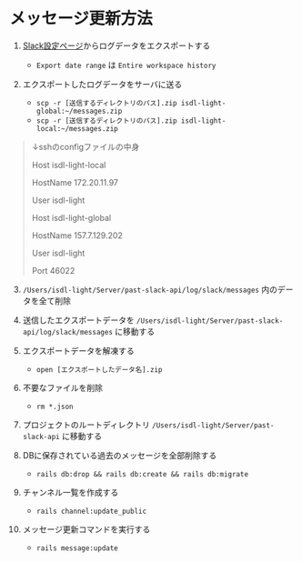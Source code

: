 # メッセージ更新方法

1. [Slack設定ページ](https://isdl2018.slack.com/admin/settings)からログデータをエクスポートする
    - `Export date range` は `Entire workspace history`

2. エクスポートしたログデータをサーバに送る
    - `scp -r [送信するディレクトリのパス].zip isdl-light-global:~/messages.zip`
    - `scp -r [送信するディレクトリのパス].zip isdl-light-local:~/messages.zip`

> ↓sshのconfigファイルの中身
>
> Host isdl-light-local
>
>   HostName 172.20.11.97
>
>   User isdl-light
>
> Host isdl-light-global
>
>   HostName 157.7.129.202
>
>   User isdl-light
>
>   Port 46022

3. `/Users/isdl-light/Server/past-slack-api/log/slack/messages` 内のデータを全て削除

4. 送信したエクスポートデータを `/Users/isdl-light/Server/past-slack-api/log/slack/messages` に移動する

4. エクスポートデータを解凍する
   - `open [エクスポートしたデータ名].zip`

5. 不要なファイルを削除
   - `rm *.json`
   
6. プロジェクトのルートディレクトリ `/Users/isdl-light/Server/past-slack-api` に移動する

7. DBに保存されている過去のメッセージを全部削除する
   - `rails db:drop && rails db:create && rails db:migrate`
   
8. チャンネル一覧を作成する
   - `rails channel:update_public`

7. メッセージ更新コマンドを実行する
   - `rails message:update`
